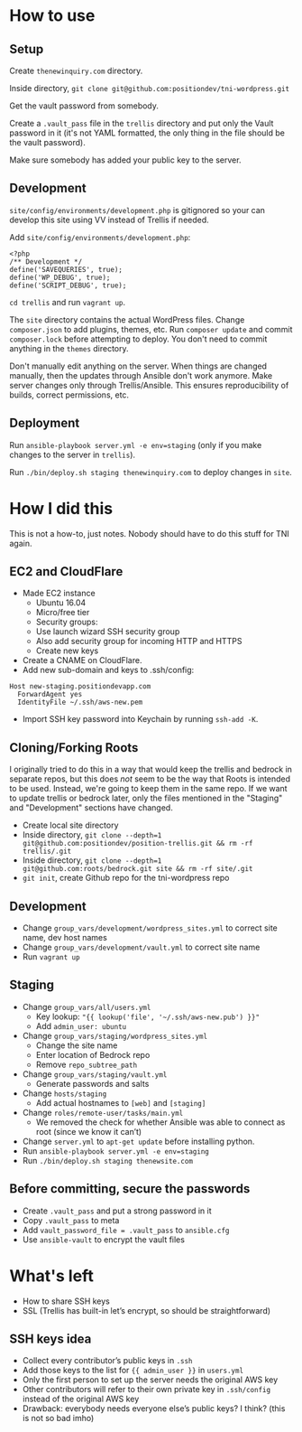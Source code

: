 # How to use

## Setup

Create `thenewinquiry.com` directory.

Inside directory, `git clone git@github.com:positiondev/tni-wordpress.git`

Get the vault password from somebody.

Create a `.vault_pass` file in the `trellis` directory and put only the Vault password in it (it's not YAML formatted, the only thing in the file should be the vault password).

Make sure somebody has added your public key to the server.

## Development

`site/config/environments/development.php` is gitignored so your can develop this site using VV instead of Trellis if needed.

Add `site/config/environments/development.php`:
```
<?php
/** Development */
define('SAVEQUERIES', true);
define('WP_DEBUG', true);
define('SCRIPT_DEBUG', true);
```

`cd trellis` and run `vagrant up`.

The `site` directory contains the actual WordPress files. Change `composer.json` to add plugins, themes, etc. Run `composer update` and commit `composer.lock` before attempting to deploy. You don't need to commit anything in the `themes` directory.

Don't manually edit anything on the server. When things are changed manually, then the updates through Ansible don't work anymore. Make server changes only through Trellis/Ansible. This ensures reproducibility of builds, correct permissions, etc.

## Deployment

Run `ansible-playbook server.yml -e env=staging` (only if you make changes to the server in `trellis`).

Run `./bin/deploy.sh staging thenewinquiry.com` to deploy changes in `site`.

# How I did this

This is not a how-to, just notes. Nobody should have to do this stuff for TNI again.

## EC2 and CloudFlare

  - Made EC2 instance
    - Ubuntu 16.04
    - Micro/free tier
    - Security groups:
    - Use launch wizard SSH security group
    - Also add security group for incoming HTTP and HTTPS
    - Create new keys
  - Create a CNAME on CloudFlare.
  - Add new sub-domain and keys to .ssh/config:
```
Host new-staging.positiondevapp.com
  ForwardAgent yes
  IdentityFile ~/.ssh/aws-new.pem
```
  - Import SSH key password into Keychain by running `ssh-add -K`.

## Cloning/Forking Roots

I originally tried to do this in a way that would keep the trellis and bedrock in separate repos, but this does *not* seem to be the way that Roots is intended to be used. Instead, we're going to keep them in the same repo. If we want to update trellis or bedrock later, only the files mentioned in the "Staging" and "Development" sections have changed.

 - Create local site directory
 - Inside directory, `git clone --depth=1 git@github.com:positiondev/position-trellis.git && rm -rf trellis/.git`
 - Inside directory, `git clone --depth=1 git@github.com:roots/bedrock.git site && rm -rf site/.git`
 - `git init`, create Github repo for the tni-wordpress repo

## Development

 - Change `group_vars/development/wordpress_sites.yml` to correct site name, dev host names
 - Change `group_vars/development/vault.yml` to correct site name
 - Run `vagrant up`

## Staging
 - Change `group_vars/all/users.yml`
   - Key lookup: `"{{ lookup('file', '~/.ssh/aws-new.pub') }}"`
   - Add `admin_user: ubuntu`
 - Change `group_vars/staging/wordpress_sites.yml`
   - Change the site name
   - Enter location of Bedrock repo
   - Remove `repo_subtree_path `
 - Change `group_vars/staging/vault.yml`
   - Generate passwords and salts
 - Change `hosts/staging`
   - Add actual hostnames to `[web]` and `[staging]`
 - Change `roles/remote-user/tasks/main.yml`
   - We removed the check for whether Ansible was able to connect as root (since we know it can’t)
 - Change `server.yml` to `apt-get update` before installing python.
 - Run `ansible-playbook server.yml -e env=staging`
 - Run `./bin/deploy.sh staging thenewsite.com`

## Before committing, secure the passwords

 - Create `.vault_pass` and put a strong password in it
 - Copy `.vault_pass` to meta
 - Add `vault_password_file = .vault_pass` to `ansible.cfg`
 - Use `ansible-vault` to encrypt the vault files

# What's left

 - How to share SSH keys
 - SSL (Trellis has built-in let’s encrypt, so should be straightforward)

## SSH keys idea

 - Collect every contributor’s public keys in `.ssh`
 - Add those keys to the list for `{{ admin_user }}` in `users.yml`
 - Only the first person to set up the server needs the original AWS key
 - Other contributors will refer to their own private key in `.ssh/config` instead of the original AWS key
 - Drawback: everybody needs everyone else’s public keys? I think? (this is not so bad imho)
